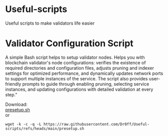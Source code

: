 # Useful-scripts
Useful scripts to make validators life easier

 <h1>Validator Configuration Script</h1>
    <p>A simple Bash script helps to setup validator nodes. 
    Helps you with blockchain validator's node configurations: verifies the existence of required directories and configuration files, adjusts pruning and indexer settings for optimized performance, and dynamically updates network ports to support multiple instances of the service. The script also provides user-friendly prompts to guide through enabling pruning, selecting service instances, and updating configurations with detailed validation at every step."
    </p>

Download:<br/>
[presetup.sh](https://raw.githubusercontent.com/Dr0ff/Useful-scripts/refs/heads/main/presetup.sh) <br/>
or<br/>
```shell
wget -k -c -q -L https://raw.githubusercontent.com/Dr0ff/Useful-scripts/refs/heads/main/presetup.sh
```
